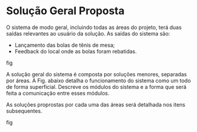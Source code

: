 # Solução Geral Proposta

O sistema de modo geral, incluindo todas as áreas do projeto, terá duas saídas relevantes ao usuário da solução. As saídas do sistema são:

* Lançamento das bolas de tênis de mesa;
*  Feedback do local onde as bolas foram rebatidas.

fig


A solução geral do sistema é composta por soluções menores, separadas por áreas. A Fig. abaixo detalha o funcionamento do sistema como um todo de forma superficial. Descreve os módulos do sistema e a forma que será feita a comunicação entre esses módulos.

As soluções proprostas por cada uma das áreas será detalhada nos itens subsequentes.

fig